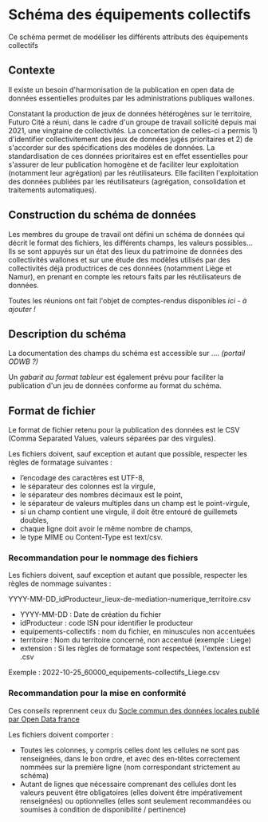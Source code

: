 # Schéma des équipements collectifs
Ce schéma permet de modéliser les différents attributs des équipements collectifs 

## Contexte

Il existe un besoin d'harmonisation de la publication en open data de données essentielles produites par les administrations publiques wallones. 

Constatant la production de jeux de données hétérogènes sur le territoire, Futuro Cité a réuni, dans le cadre d'un groupe de travail sollicité depuis mai 2021, une vingtaine de collectivités. La concertation de celles-ci a permis 1) d'identifier collectivitement des jeux de données jugés prioritaires et 2) de s'accorder sur des spécifications des modèles de données. 
La standardisation de ces données prioritaires est en effet essentielles pour s'assurer de leur publication homogène et de faciliter leur exploitation (notamment leur agrégation) par les réutilisateurs. Elle faciliten l'exploitation des données publiées par les réutilisateurs (agrégation, consolidation et traitements automatiques).

## Construction du schéma de données 

Les membres du groupe de travail ont défini un schéma de données qui décrit le format des fichiers, les différents champs, les valeurs possibles… Ils se sont appuyés sur un état des lieux du patrimoine de données des collectivités wallones et sur une étude des modèles utilisés par des collectivités déjà productrices de ces données (notamment Liège et Namur), en prenant en compte les retours faits par les réutilisateurs de données. 

Toutes les réunions ont fait l'objet de comptes-rendus disponibles *ici - à ajouter !* 

## Description du schéma

La documentation des champs du schéma est accessible sur .... *(portail ODWB ?)*

Un *gabarit au format tableur* est également prévu pour faciliter la publication d'un jeu de données conforme au format du schéma.

## Format de fichier 

Le format de fichier retenu pour la publication des données est le CSV (Comma Separated Values, valeurs séparées par des virgules).

Les fichiers doivent, sauf exception et autant que possible, respecter les règles de formatage suivantes :

* l’encodage des caractères est UTF-8,
* le séparateur des colonnes est la virgule,
* le séparateur des nombres décimaux est le point,
* le séparateur de valeurs multiples dans un champ est le point-virgule,
* si un champ contient une virgule, il doit être entouré de guillemets doubles,
* chaque ligne doit avoir le même nombre de champs,
* le type MIME ou Content-Type est text/csv.

### Recommandation pour le nommage des fichiers 

Les fichiers doivent, sauf exception et autant que possible, respecter les règles de nommage suivantes :

YYYY-MM-DD_idProducteur_lieux-de-mediation-numerique_territoire.csv

* YYYY-MM-DD : Date de création du fichier
* idProducteur : code ISN pour identifier le producteur
* equipements-collectifs : nom du fichier, en minuscules non accentuées
* territoire : Nom du territoire concerné, non accentué (exemple : Liege)
* extension : Si les règles de formatage sont respectées, l'extension est .csv

Exemple : 2022-10-25_60000_equipements-collectifs_Liege.csv

### Recommandation pour la mise en conformité 

Ces conseils reprennent ceux du [Socle commun des données locales publié par Open Data france](https://scdl.opendatafrance.net/docs/recommandations-relatives-aux-jeux-de-donnees.html)

Les fichiers doivent comporter :

* Toutes les colonnes, y compris celles dont les cellules ne sont pas renseignées, dans le bon ordre, et avec des en-têtes correctement nommées sur la première ligne (nom correspondant strictement au schéma)
* Autant de lignes que nécessaire comprenant des cellules dont les valeurs peuvent être obligatoires (elles doivent être impérativement renseignées) ou optionnelles (elles sont seulement recommandées ou soumises à condition de disponibilité / pertinence)
